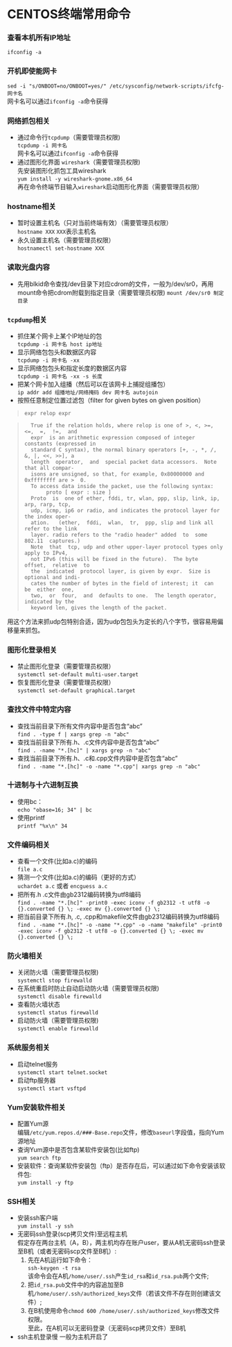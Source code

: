# CENTOS终端常用命令
###  查看本机所有IP地址
`ifconfig -a`
### 开机即使能网卡
`sed -i "s/ONBOOT=no/ONBOOT=yes/" /etc/sysconfig/network-scripts/ifcfg-网卡名`  
网卡名可以通过`ifconfig -a`命令获得
### 网络抓包相关  
* 通过命令行`tcpdump`（需要管理员权限)  
`tcpdump -i 网卡名`  
网卡名可以通过`ifconfig -a`命令获得
* 通过图形化界面 `wireshark`（需要管理员权限)  
先安装图形化抓包工具wireshark  
`yum install -y wireshark-gnome.x86_64`  
再在命令终端节目输入`wireshark`启动图形化界面（需要管理员权限）
### hostname相关
* 暂时设置主机名（只对当前终端有效）（需要管理员权限）  
`hostname XXX` `XXX`表示主机名
* 永久设置主机名（需要管理员权限）  
`hostnamectl set-hostname XXX`


### 读取光盘内容 
* 先用blkid命令查找/dev目录下对应cdrom的文件，一般为/dev/sr0，再用mount命令把cdrom附载到指定目录（需要管理员权限) 
`mount /dev/sr0 制定目录`

### `tcpdump`相关
* 抓住某个网卡上某个IP地址的包  
`tcpdump -i 网卡名 host ip地址`
* 显示网络包包头和数据区内容    
`tcpdump -i 网卡名 -xx`
* 显示网络包包头和指定长度的数据区内容  
`tcpdump -i 网卡名 -xx -s 长度`
* 把某个网卡加入组播（然后可以在该网卡上捕捉组播包）  
`ip addr add 组播地址/网络掩码 dev 网卡名 autojoin`
* 按照任意制定位置过滤包（filter for given bytes on given position）
> `expr relop expr`

>       True if the relation holds, where relop is one of >, <, >=, <=,  =,  !=,  and
>       expr  is an arithmetic expression composed of integer constants (expressed in
>       standard C syntax), the normal binary operators [+, -, *, /, &, |, <<, >>], a
>       length  operator,  and  special packet data accessors.  Note that all compar-
>       isons are unsigned, so that, for example, 0x80000000 and 0xffffffff are >  0.
>       To access data inside the packet, use the following syntax:
>            proto [ expr : size ]
>       Proto  is  one of ether, fddi, tr, wlan, ppp, slip, link, ip, arp, rarp, tcp,
>       udp, icmp, ip6 or radio, and indicates the protocol layer for the index oper-
>       ation.   (ether,  fddi,  wlan,  tr,  ppp, slip and link all refer to the link
>       layer. radio refers to the "radio header" added  to  some  802.11  captures.)
>       Note  that  tcp, udp and other upper-layer protocol types only apply to IPv4,
>       not IPv6 (this will be fixed in the future).  The byte  offset,  relative  to
>       the  indicated  protocol layer, is given by expr.  Size is optional and indi-
>       cates the number of bytes in the field of interest; it  can  be  either  one,
>       two,  or  four,  and  defaults to one.  The length operator, indicated by the
>       keyword len, gives the length of the packet.

用这个方法来抓udp包特别合适，因为udp包包头为定长的八个字节，很容易用偏移量来抓包。



### 图形化登录相关
* 禁止图形化登录（需要管理员权限）  
`systemctl set-default multi-user.target`
* 恢复图形化登录（需要管理员权限）  
`systemctl set-default graphical.target`

### 查找文件中特定内容
* 查找当前目录下所有文件内容中是否包含“abc”  
`find . -type f | xargs grep -n "abc"`
* 查找当前目录下所有.h、.c文件内容中是否包含“abc”  
`find . -name "*.[hc]" | xargs grep -n "abc"` 
* 查找当前目录下所有.h、.c和.cpp文件内容中是否包含“abc”  
`find . -name "*.[hc]" -o -name "*.cpp"| xargs grep -n "abc"` 
### 十进制与十六进制互换
* 使用bc：  
`echo "obase=16; 34" | bc`
* 使用printf  
`printf "%x\n" 34`
### 文件编码相关
* 查看一个文件(比如a.c)的编码  
`file a.c`
* 猜测一个文件(比如a.c)的编码（更好的方式）  
`uchardet a.c` 或者 `encguess a.c`
* 把所有.h .c文件由gb2312编码转换为utf8编码  
`find . -name "*.[hc]" -print0 -exec iconv -f gb2312 -t utf8 -o {}.converted {} \; -exec mv {}.converted {} \;`
* 把当前目录下所有.h, .c, .cpp和makefile文件由gb2312编码转换为utf8编码  
`find . -name "*.[hc]" -o -name "*.cpp" -o -name "makefile" -print0 -exec iconv -f gb2312 -t utf8 -o {}.converted {} \; -exec mv {}.converted {} \;`

### 防火墙相关
* 关闭防火墙（需要管理员权限)  
`systemctl stop firewalld`
* 在系统重启时防止自动启动防火墙（需要管理员权限)  
`systemctl disable firewalld`
* 查看防火墙状态  
`systemctl status firewalld`
* 启动防火墙（需要管理员权限)    
`systemctl enable firewalld`
### 系统服务相关
* 启动telnet服务  
`systemctl start telnet.socket`
* 启动ftp服务器  
`systemctl start vsftpd`
### Yum安装软件相关
* 配置Yum源  
编辑`/etc/yum.repos.d/###-Base.repo`文件，修改`baseurl`字段值，指向Yum源地址
* 查询Yum源中是否包含某软件安装包(比如ftp)  
`yum search ftp`
* 安装软件：查询某软件安装包（ftp）是否存在后，可以通过如下命令安装该软件包:  
`yum install -y ftp`
### SSH相关
* 安装ssh客户端  
`yum install -y ssh`
* 无密码ssh登录(scp拷贝文件)至远程主机  
假定存在两台主机（A，B），两主机均存在账户user，要从A机无密码ssh登录至B机（或者无密码scp文件至B机）:
  1. 先在A机运行如下命令：  
`ssh-keygen -t rsa`  
该命令会在A机`/home/user/.ssh`产生`id_rsa`和`id_rsa.pub`两个文件;
  2. 把`id_rsa.pub`文件中的内容追加至B机`/home/user/.ssh/authorized_keys`文件（若该文件不存在则创建该文件）;  
  3. 在B机使用命令`chmod 600 /home/user/.ssh/authorized_keys`修改文件权限。  
至此，在A机可以无密码登录（无密码scp拷贝文件）至B机
* ssh主机登录慢
一般为主机开启了





